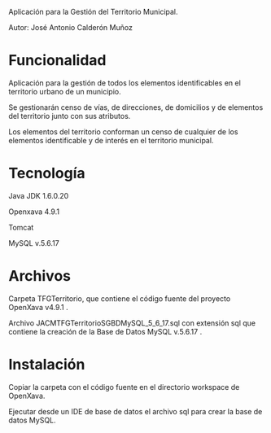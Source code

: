 Aplicación para la Gestión del Territorio Municipal.

Autor: José Antonio Calderón Muñoz

Funcionalidad
=============
Aplicación para la gestión de todos los elementos identificables en el territorio urbano de un municipio.

Se gestionarán censo de vías, de direcciones, de domicilios y de elementos del territorio junto con sus atributos.

Los elementos del territorio conforman un censo de cualquier de los elementos identificable y de interés en el territorio municipal. 

Tecnología
==========
Java JDK 1.6.0.20

Openxava 4.9.1

Tomcat

MySQL v.5.6.17

Archivos
========
Carpeta TFGTerritorio, que contiene el código fuente del proyecto OpenXava v4.9.1 .

Archivo JACMTFGTerritorioSGBDMySQL_5_6_17.sql con extensión sql que contiene la creación de la Base de Datos MySQL v.5.6.17 .

Instalación
===========
Copiar la carpeta con el código fuente en el directorio workspace de OpenXava.

Ejecutar desde un IDE de base de datos el archivo sql para crear la base de datos MySQL.
